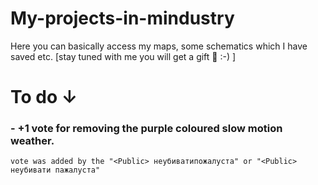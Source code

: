 # My-projects-in-mindustry
Here you can basically access my maps, some schematics which I have saved etc. [stay tuned with me you will get a gift 🎁 :-) ]

# To do ↓
### - +1 vote for removing the purple coloured slow motion weather. 
`vote was added by the "<Public> неубиватипoжалуста" or "<Public> неубивати пaжалуста"`
